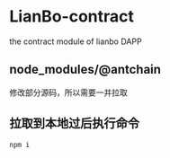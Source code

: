 # LianBo-contract
the contract module of lianbo DAPP

## node_modules/@antchain
修改部分源码，所以需要一并拉取



## 拉取到本地过后执行命令

```shell
npm i
```

